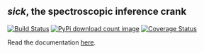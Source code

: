*sick*, the spectroscopic inference crank
------

[![Build Status](http://img.shields.io/travis/andycasey/sick.svg)](https://travis-ci.org/andycasey/sick) [![PyPi download count image](http://img.shields.io/pypi/dm/sick.svg)](https://pypi.python.org/pypi/sick/) [![Coverage Status](https://img.shields.io/coveralls/andycasey/sick.svg)](https://coveralls.io/r/andycasey/sick)

Read the documentation [here](http://astrowizici.st/sick/).
